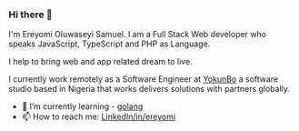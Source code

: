 ### Hi there 👋
I'm Ereyomi Oluwaseyi Samuel. I am a Full Stack Web developer who speaks JavaScript, TypeScript and PHP as Language.

I help to bring web and app related dream to live.

I currently work remotely as a Software Engineer at [YokunBo](https://www.yokunbo.com/) a software studio based in Nigeria that works delivers solutions with partners globally.

- 🌱 I’m currently learning - [golang](https://golang.org/)
- 📫 How to reach me: [LinkedIn/in/ereyomi](https://linkedin.com/in/ereyomi/)
<!--
**ereyomi/ereyomi** is a ✨ _special_ ✨ repository because its `README.md` (this file) appears on your GitHub profile.

Here are some ideas to get you started:

- 🔭 I’m currently working on ...
- 🌱 I’m currently learning ...
- 👯 I’m looking to collaborate on ...
- 🤔 I’m looking for help with ...
- 💬 Ask me about ...
- 📫 How to reach me: ...
- 😄 Pronouns: ...
- ⚡ Fun fact: ...
-->
